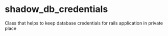 shadow_db_credentials
=====================

Class that helps to keep database credentials for rails application in private place